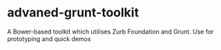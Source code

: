 # advaned-grunt-toolkit

A Bower-based toolkit which utilises Zurb Foundation and Grunt. Use for prototyping and quick demos
